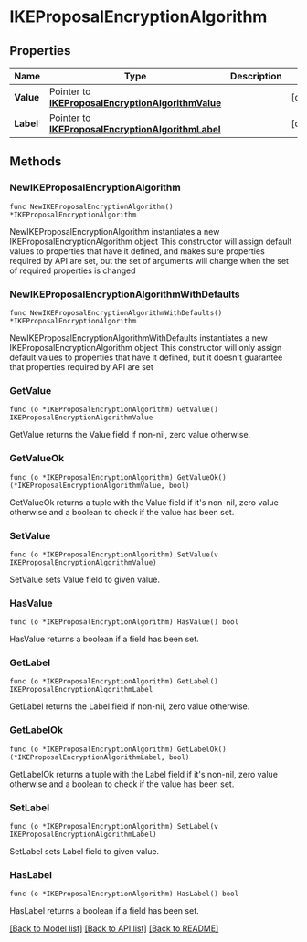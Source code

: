 # IKEProposalEncryptionAlgorithm

## Properties

Name | Type | Description | Notes
------------ | ------------- | ------------- | -------------
**Value** | Pointer to [**IKEProposalEncryptionAlgorithmValue**](IKEProposalEncryptionAlgorithmValue.md) |  | [optional] 
**Label** | Pointer to [**IKEProposalEncryptionAlgorithmLabel**](IKEProposalEncryptionAlgorithmLabel.md) |  | [optional] 

## Methods

### NewIKEProposalEncryptionAlgorithm

`func NewIKEProposalEncryptionAlgorithm() *IKEProposalEncryptionAlgorithm`

NewIKEProposalEncryptionAlgorithm instantiates a new IKEProposalEncryptionAlgorithm object
This constructor will assign default values to properties that have it defined,
and makes sure properties required by API are set, but the set of arguments
will change when the set of required properties is changed

### NewIKEProposalEncryptionAlgorithmWithDefaults

`func NewIKEProposalEncryptionAlgorithmWithDefaults() *IKEProposalEncryptionAlgorithm`

NewIKEProposalEncryptionAlgorithmWithDefaults instantiates a new IKEProposalEncryptionAlgorithm object
This constructor will only assign default values to properties that have it defined,
but it doesn't guarantee that properties required by API are set

### GetValue

`func (o *IKEProposalEncryptionAlgorithm) GetValue() IKEProposalEncryptionAlgorithmValue`

GetValue returns the Value field if non-nil, zero value otherwise.

### GetValueOk

`func (o *IKEProposalEncryptionAlgorithm) GetValueOk() (*IKEProposalEncryptionAlgorithmValue, bool)`

GetValueOk returns a tuple with the Value field if it's non-nil, zero value otherwise
and a boolean to check if the value has been set.

### SetValue

`func (o *IKEProposalEncryptionAlgorithm) SetValue(v IKEProposalEncryptionAlgorithmValue)`

SetValue sets Value field to given value.

### HasValue

`func (o *IKEProposalEncryptionAlgorithm) HasValue() bool`

HasValue returns a boolean if a field has been set.

### GetLabel

`func (o *IKEProposalEncryptionAlgorithm) GetLabel() IKEProposalEncryptionAlgorithmLabel`

GetLabel returns the Label field if non-nil, zero value otherwise.

### GetLabelOk

`func (o *IKEProposalEncryptionAlgorithm) GetLabelOk() (*IKEProposalEncryptionAlgorithmLabel, bool)`

GetLabelOk returns a tuple with the Label field if it's non-nil, zero value otherwise
and a boolean to check if the value has been set.

### SetLabel

`func (o *IKEProposalEncryptionAlgorithm) SetLabel(v IKEProposalEncryptionAlgorithmLabel)`

SetLabel sets Label field to given value.

### HasLabel

`func (o *IKEProposalEncryptionAlgorithm) HasLabel() bool`

HasLabel returns a boolean if a field has been set.


[[Back to Model list]](../README.md#documentation-for-models) [[Back to API list]](../README.md#documentation-for-api-endpoints) [[Back to README]](../README.md)


